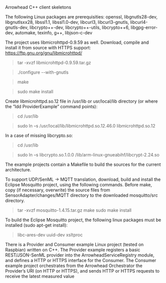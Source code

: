 Arrowhead C++ client skeletons

The following Linux packages are prerequisities:
openssl, libgnutls28-dev, libgnutlsxx28, libssl1.1, libssl1.0-dev, libcurl3, libcurl3-gnutls, libcurl4-gnutls-dev, libcrypto++-dev, libcrypto++-utils, libcrypto++6, libgpg-error-dev, automake, texinfo, g++, libjson-c-dev

The project uses libmicrohttpd-0.9.59 as well. Download, compile and install it from source with HTTPS support: https://ftp.gnu.org/gnu/libmicrohttpd/
  >tar -xvzf libmicrohttpd-0.9.59.tar.gz

  >./configure --with-gnutls

  >make

  >sudo make install

Create libmicrohttpd.so.12 file in /usr/lib or usr/local/lib directory (or where the ”ldd ProviderExample” command points):
  >cd /usr/lib

  >sudo ln –s /usr/local/lib/libmicrohttpd.so.12.46.0 libmicrohttpd.so.12

In a case of missing libcrypto.so:
>	cd /usr/lib

>	sudo ln –s libcrypto.so.1.0.0 /lib/arm-linux-gnueabihf/libcrypt-2.24.so

The example projects contain a Makefile to build the sources for the current architecture. 


To support UDP/SenML -> MQTT translation, download, build and install the Eclipse Mosquitto project, using the following commands. Before make, copy (if necessary, overwrite) the source files from SensorAdapter/changes/MQTT directory to the downloaded mosquitto/src directory.
>	tar -xvzf mosquitto-1.4.15.tar.gz
>	make
>	sudo make install

To build the Eclipse Mosquitto project, the following linux packages must be installed (sudo apt-get install):
>	libc-ares-dev
>	uuid-dev
>	xsltproc

There is a Provider and Consumer example Linux project (tested on Raspbian) written on C++. The Provider example registers a basic REST/JSON-SenML provider into the ArrowheadServiceRegistry module, and defines a HTTP or HTTPS interface for the Consumer. The Consumer example project orchestrates from the Arrowhead Orchestrator the Provider’s URI (on HTTP or HTTPS), and sends HTTP or HTTPS requests to receive the latest measured value
